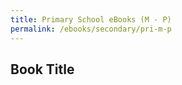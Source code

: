 ```yaml
---
title: Primary School eBooks (M - P)
permalink: /ebooks/secondary/pri-m-p
---
```


## **Book Title**